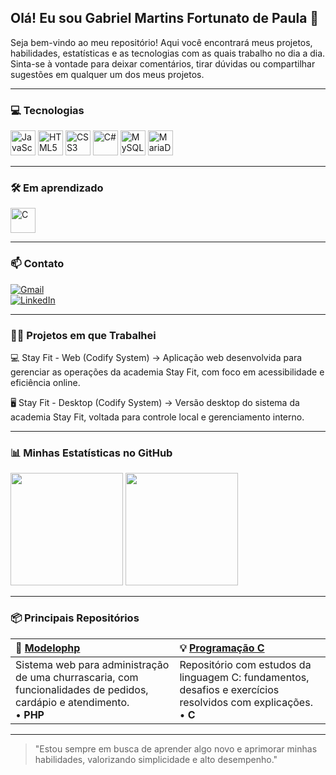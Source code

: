 ## Olá! Eu sou Gabriel Martins Fortunato de Paula 👋

Seja bem-vindo ao meu repositório! Aqui você encontrará meus projetos, habilidades, estatísticas e as tecnologias com as quais trabalho no dia a dia.  
Sinta-se à vontade para deixar comentários, tirar dúvidas ou compartilhar sugestões em qualquer um dos meus projetos.

---

### 💻 Tecnologias

<div align="left">
  <img src="https://cdn.jsdelivr.net/gh/devicons/devicon@latest/icons/javascript/javascript-original.svg" alt="JavaScript" width="40" height="40"/>
  <img src="https://cdn.jsdelivr.net/gh/devicons/devicon@latest/icons/html5/html5-original-wordmark.svg" alt="HTML5" width="40" height="40"/>
  <img src="https://cdn.jsdelivr.net/gh/devicons/devicon@latest/icons/css3/css3-original-wordmark.svg" alt="CSS3" width="40" height="40"/>
  <img src="https://cdn.jsdelivr.net/gh/devicons/devicon@latest/icons/csharp/csharp-original.svg" alt="C#" width="40" height="40"/>
  <img src="https://cdn.jsdelivr.net/gh/devicons/devicon@latest/icons/mysql/mysql-original.svg" alt="MySQL" width="40" height="40"/>
  <img src="https://cdn.jsdelivr.net/gh/devicons/devicon@latest/icons/mariadb/mariadb-original.svg" alt="MariaDB" width="40" height="40"/>
</div>

---

### 🛠️ Em aprendizado

<div align="left">
  <img src="https://cdn.jsdelivr.net/gh/devicons/devicon@latest/icons/c/c-original.svg" alt="C" width="40" height="40"/>
</div>

---

### 📫 Contato

[![Gmail](https://img.shields.io/badge/-Gmail-%23333?style=for-the-badge&logo=gmail&logoColor=white)](mailto:gabrielmartins180706@gmail.com)  
[![LinkedIn](https://img.shields.io/badge/-LinkedIn-%230077B5?style=for-the-badge&logo=linkedin&logoColor=white)](https://www.linkedin.com/in/gabriel-martins-09297934b/)

---

### 🏋️‍♂️ Projetos em que Trabalhei

💻 Stay Fit - Web (Codify System) ->
Aplicação web desenvolvida para gerenciar as operações da academia Stay Fit, com foco em acessibilidade e eficiência online.

🖥️ Stay Fit - Desktop (Codify System) ->
Versão desktop do sistema da academia Stay Fit, voltada para controle local e gerenciamento interno.

---

### 📊 Minhas Estatísticas no GitHub

<div align="left">
  <img height="180em" src="https://github-readme-stats.vercel.app/api?username=Bielmfp18&show_icons=true&theme=tokyonight&include_all_commits=true&count_private=true"/>
  <img height="180em" src="https://github-readme-stats.vercel.app/api/top-langs/?username=Bielmfp18&layout=compact&langs_count=7&theme=tokyonight"/>
</div>

---

### 📦 Principais Repositórios

| 🍖 [**Modelophp**](https://github.com/Bielmfp18/modelophp) | 💡 [**Programação C**](https://github.com/Bielmfp18/programacaoC) |
|:--|:--|
| Sistema web para administração de uma churrascaria, com funcionalidades de pedidos, cardápio e atendimento. <br>• **PHP** | Repositório com estudos da linguagem C: fundamentos, desafios e exercícios resolvidos com explicações. <br>• **C** |

---
  
> "Estou sempre em busca de aprender algo novo e aprimorar minhas habilidades, valorizando simplicidade e alto desempenho."
